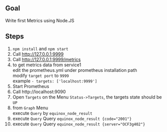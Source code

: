 ## Goal

Write first Metrics using Node.JS

## Steps

1. `npm install` and `npm start`
2. Call http://127.0.0.1:9999
3. Call http://127.0.0.1:9999/metrics
4. to get metrics data from service1<br/>
   edit the prometheus.yml under prometheus installation path<br/>
   modify `target port` to `9999`<br/>
   example `- targets: ['localhost:9999']`<br/>
5. Start Prometheus
6. Call http://localhost:9090
7. Open `Targets` on the Menu `Status->Targets`, the targets state should be `UP`
8. from `Graph` Menu<br/>
execute `Query` by `equinox_node_result`
9. execute `Query` Query `equinox_node_result {code="2001"}`
10. execute `Query` Query `equinox_node_result {server="OCF3g402"}`